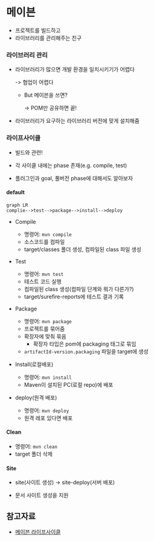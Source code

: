 # 메이븐

- 프로젝트를 빌드하고
- 라이브러리를 관리해주는 친구



### 라이브러리 관리

- 라이브러리가 많으면 개발 환경을 일치시키기가 어렵다

  -> 협업이 어렵다

  - But 메이븐을 쓰면?

    -> POM만 공유하면 끝!

- 라이브러리가 요구하는 라이브러리 버전에 맞게 설치해줌



### 라이프사이클

- 빌드와 관련!

- 각 사이클 내에는 phase 존재(e.g. compile, test)
- 플러그인과 goal, 풀버전 phase에 대해서도 알아보자



#### default

```mermaid
graph LR
complie-->test-->package-->install-->deploy
```

- Compile
  - 명령어: `mvn compile`
  - 소스코드를 컴파일
  - target/classes 폴더 생성, 컴파일된 class 파일 생성

- Test
  - 명령어: `mvn test`
  - 테스트 코드 실행
  - 컴파일된 class 생성(컴파일 단계와 뭐가 다른가?)
  - target/surefire-reports에 테스트 결과 기록
- Package
  - 명령어: `mvn package`
  - 프로젝트를 묶어줌
  - 확장자에 맞춰 묶음
    - 확장자 타입은 pom에 packaging 태그로 묶임
  - `artifactId-version.packaging` 파일을 target에 생성

- Install(로컬배포)
  - 명령어: `mvn install`
  - Maven이 설치된 PC(로컬 repo)에 배포

- deploy(원격 배포)
  - 명령어: `mvn deploy`
  - 원격 레포 있다면 배포



#### Clean

- 명령어: `mvn clean`
- target 폴더 삭제



#### Site

- site(사이트 생성) -> site-deploy(서버 배포)

- 문서 사이트 생성을 지원



## 참고자료

- [메이븐 라이프사이클](https://myjamong.tistory.com/153)